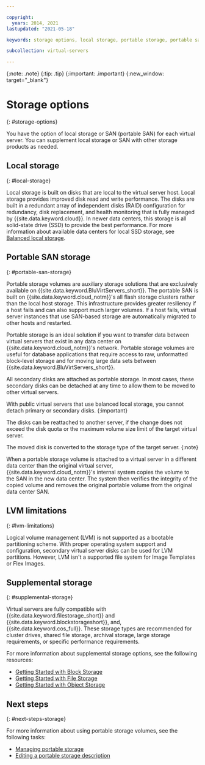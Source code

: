 ```yaml
---

copyright:
  years: 2014, 2021
lastupdated: "2021-05-18"

keywords: storage options, local storage, portable storage, portable san, supplemental storage

subcollection: virtual-servers

---
```


{:note: .note}
{:tip: .tip}
{:important: .important}
{:new_window: target="_blank"}

# Storage options
{: #storage-options}

You have the option of local storage or SAN (portable SAN) for each virtual server. You can supplement local storage or SAN with other storage products as needed.

## Local storage
{: #local-storage}

Local storage is built on disks that are local to the virtual server host. Local storage provides improved disk read and write performance. The disks are built in a redundant array of independent disks (RAID) configuration for redundancy, disk replacement, and health monitoring that is fully managed by {{site.data.keyword.cloud}}. In newer data centers, this storage is all solid-state drive (SSD) to provide the best performance. For more information about available data centers for local SSD storage, see [Balanced local storage](/docs/virtual-servers?topic=virtual-servers-about-virtual-server-profiles#balanced-local-storage).

## Portable SAN storage
{: #portable-san-storage}

Portable storage volumes are auxiliary storage solutions that are exclusively available on {{site.data.keyword.BluVirtServers_short}}. The portable SAN is built on {{site.data.keyword.cloud_notm}}'s all flash storage clusters rather than the local host storage. This infrastructure provides greater resiliency if a host fails and can also support much larger volumes. If a host fails, virtual server instances that use SAN-based storage are automatically migrated to other hosts and restarted.

Portable storage is an ideal solution if you want to transfer data between virtual servers that exist in any data center on {{site.data.keyword.cloud_notm}}'s network. Portable storage volumes are useful for database applications that require access to raw, unformatted block-level storage and for moving large data sets between {{site.data.keyword.BluVirtServers_short}}.

All secondary disks are attached as portable storage. In most cases, these secondary disks can be detached at any time to allow them to be moved to other virtual servers.

With public virtual servers that use balanced local storage, you cannot detach primary or secondary disks.
{:important}

The disks can be reattached to another server, if the change does not exceed the disk quota or the maximum volume size limit of the target virtual server.

The moved disk is converted to the storage type of the target server.
{:note}

When a portable storage volume is attached to a virtual server in a different data center than the original virtual server, {{site.data.keyword.cloud_notm}}'s internal system copies the volume to the SAN in the new data center. The system then verifies the integrity of the copied volume and removes the original portable volume from the original data center SAN.

## LVM limitations
{: #lvm-limitations}

Logical volume management (LVM) is not supported as a bootable partitioning scheme. With proper operating system support and configuration, secondary virtual server disks can be used for LVM partitions. However, LVM isn't a supported file system for Image Templates or Flex Images.

## Supplemental storage
{: #supplemental-storage}

Virtual servers are fully compatible with {{site.data.keyword.filestorage_short}} and {{site.data.keyword.blockstorageshort}}, and, {{site.data.keyword.cos_full}}. These storage types are recommended for cluster drives, shared file storage, archival storage, large storage requirements, or specific performance requirements.

For more information about supplemental storage options, see the following resources:

* [Getting Started with Block Storage](/docs/BlockStorage?topic=BlockStorage-getting-started)
* [Getting Started with File Storage](/docs/FileStorage?topic=FileStorage-getting-started)
* [Getting Started with Object Storage](/docs/cloud-object-storage?topic=cloud-object-storage-getting-started-cloud-object-storage)

## Next steps
{: #next-steps-storage}

For more information about using portable storage volumes, see the following tasks:
* [Managing portable storage](/docs/virtual-servers?topic=virtual-servers-accessing-portable-storage#accessing-portable-storage)
* [Editing a portable storage description](/docs/virtual-servers?topic=virtual-servers-editing-a-portable-storage-description#editing-a-portable-storage-description)
